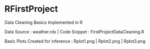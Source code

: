 # RFirstProject

Data Cleaning Basics Implemented in R

Data Source : weather.rds |
Code Snippet : FirstProjectDataCleaning.R

Basic Plots Created for inference : Rplot1.png | Rplot2.png | Rplot3.png
